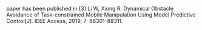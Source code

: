 paper has been published in [3] Li W, Xiong R. Dynamical Obstacle Avoidance of Task-constrained Mobile Manipulation Using Model Predictive Control[J]. IEEE Access, 2019, 7: 88301-88311.
